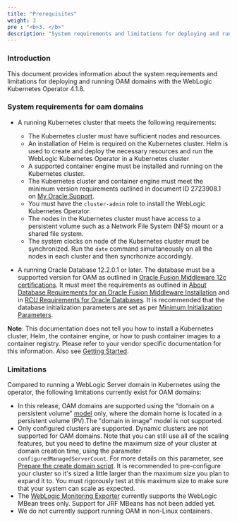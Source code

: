 ```yaml
---
title: "Prerequisites"
weight: 3
pre : "<b>3. </b>"
description: "System requirements and limitations for deploying and running an OAM domain home"
---
```


### Introduction

This document provides information about the system requirements and limitations for deploying and running OAM domains with the WebLogic Kubernetes Operator 4.1.8.



### System requirements for oam domains


* A running Kubernetes cluster that meets the following requirements:
	* The Kubernetes cluster must have sufficient nodes and resources.
	* An installation of Helm is required on the Kubernetes cluster. Helm is used to create and deploy the necessary resources and run the WebLogic Kubernetes Operator in a Kubernetes cluster
	* A supported container engine must be installed and running on the Kubernetes cluster.
    * The Kubernetes cluster and container engine must meet the minimum version requirements outlined in document ID 2723908.1 on [My Oracle Support](https://support.oracle.com).
	* You must have the `cluster-admin` role to install the WebLogic Kubernetes Operator.
	* The nodes in the Kubernetes cluster must have access to a persistent volume such as a Network File System (NFS) mount or a shared file system.
	* The system clocks on node of the Kubernetes cluster must be synchronized. Run the `date` command simultaneously on all the nodes in each cluster and then syncrhonize accordingly.
 
* A running Oracle Database 12.2.0.1 or later. The database must be a supported version for OAM as outlined in [Oracle Fusion Middleware 12c certifications](https://www.oracle.com/technetwork/middleware/fmw-122140-certmatrix-5763476.xlsx). It must meet the requirements as outlined in [About Database Requirements for an Oracle Fusion Middleware Installation](http://www.oracle.com/pls/topic/lookup?ctx=fmw122140&id=GUID-4D3068C8-6686-490A-9C3C-E6D2A435F20A) and in [RCU Requirements for Oracle Databases](http://www.oracle.com/pls/topic/lookup?ctx=fmw122140&id=GUID-35B584F3-6F42-4CA5-9BBB-116E447DAB83). It is recommended that the database initialization parameters are set as per [Minimum Initialization Parameters](https://docs.oracle.com/en/middleware/fusion-middleware/12.2.1.4/ikedg/preparing-existing-database-enterprise-deployment.html#GUID-4597879E-0E9C-4727-8C9F-94DE3EE6BEFB).

**Note**: This documentation does not tell you how to install a Kubernetes cluster, Helm, the container engine, or how to push container images to a container registry. 
Please refer to your vendor specific documentation for this information. Also see [Getting Started](../introduction#getting-started).



### Limitations

Compared to running a WebLogic Server domain in Kubernetes using the operator, the following limitations currently exist for OAM domains:

* In this release, OAM domains are supported using the “domain on a persistent volume” [model](https://oracle.github.io/weblogic-kubernetes-operator/userguide/managing-domains/choosing-a-model/) only, where the domain home is located in a persistent volume (PV).The "domain in image" model is not supported.
* Only configured clusters are supported. Dynamic clusters are not supported for OAM domains. Note that you can still use all of the scaling features, but you need to define the maximum size of your cluster at domain creation time, using the parameter `configuredManagedServerCount`. For more details on this parameter, see [Prepare the create domain script](../create-oam-domains/#prepare-the-create-domain-script). It is recommended to pre-configure your cluster so it's sized a little larger than the maximum size you plan to expand it to. You must rigorously test at this maximum size to make sure that your system can scale as expected. 
* The [WebLogic Monitoring Exporter](https://github.com/oracle/weblogic-monitoring-exporter) currently supports the WebLogic MBean trees only. Support for JRF MBeans has not been added yet.
* We do not currently support running OAM in non-Linux containers.

